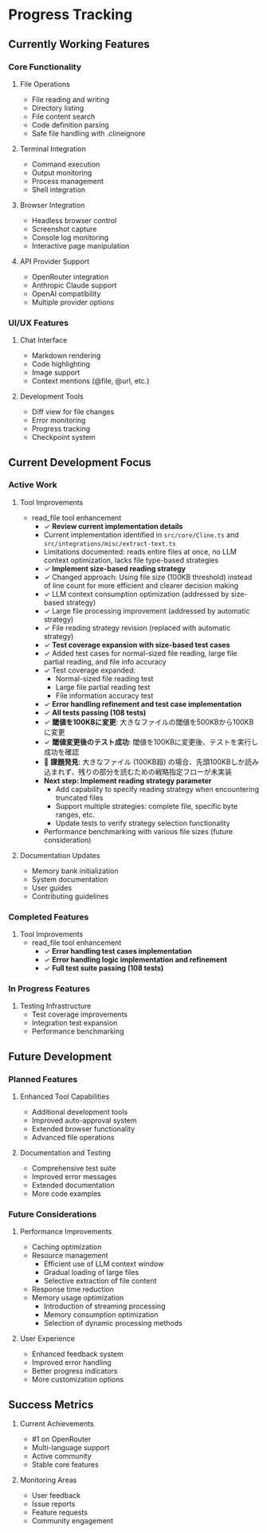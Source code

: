 # Progress Tracking

## Currently Working Features

### Core Functionality
1. File Operations
   - File reading and writing
   - Directory listing
   - File content search
   - Code definition parsing
   - Safe file handling with .clineignore

2. Terminal Integration
   - Command execution
   - Output monitoring
   - Process management
   - Shell integration

3. Browser Integration
   - Headless browser control
   - Screenshot capture
   - Console log monitoring
   - Interactive page manipulation

4. API Provider Support
   - OpenRouter integration
   - Anthropic Claude support
   - OpenAI compatibility
   - Multiple provider options

### UI/UX Features
1. Chat Interface
   - Markdown rendering
   - Code highlighting
   - Image support
   - Context mentions (@file, @url, etc.)

2. Development Tools
   - Diff view for file changes
   - Error monitoring
   - Progress tracking
   - Checkpoint system

## Current Development Focus

### Active Work
1. Tool Improvements
   - read_file tool enhancement
     - ✓ **Review current implementation details**
     - Current implementation identified in `src/core/Cline.ts` and `src/integrations/misc/extract-text.ts`
     - Limitations documented: reads entire files at once, no LLM context optimization, lacks file type-based strategies
     - ✓ **Implement size-based reading strategy**
     - ✓ Changed approach: Using file size (100KB threshold) instead of line count for more efficient and clearer decision making
     - ✓ LLM context consumption optimization (addressed by size-based strategy)
     - ✓ Large file processing improvement (addressed by automatic strategy)
     - ✓ File reading strategy revision (replaced with automatic strategy)
     - ✓ **Test coverage expansion with size-based test cases**
     - ✓ Added test cases for normal-sized file reading, large file partial reading, and file info accuracy
     - ✓ Test coverage expanded:
       - Normal-sized file reading test
       - Large file partial reading test
       - File information accuracy test
     - ✓ **Error handling refinement and test case implementation**
     - ✓ **All tests passing (108 tests)**
     - ✓ **閾値を100KBに変更**: 大きなファイルの閾値を500KBから100KBに変更
     - ✓ **閾値変更後のテスト成功**: 閾値を100KBに変更後、テストを実行し成功を確認
     - 🚧 **課題発見**: 大きなファイル (100KB超) の場合、先頭100KBしか読み込まれず、残りの部分を読むための戦略指定フローが未実装
     - **Next step: Implement reading strategy parameter**
       - Add capability to specify reading strategy when encountering truncated files
       - Support multiple strategies: complete file, specific byte ranges, etc.
       - Update tests to verify strategy selection functionality
     - Performance benchmarking with various file sizes (future consideration)

2. Documentation Updates
   - Memory bank initialization
   - System documentation
   - User guides
   - Contributing guidelines

### Completed Features
1. Tool Improvements
   - read_file tool enhancement
     - ✓ **Error handling test cases implementation**
     - ✓ **Error handling logic implementation and refinement**
     - ✓ **Full test suite passing (108 tests)**

### In Progress Features
1. Testing Infrastructure
   - Test coverage improvements
   - Integration test expansion
   - Performance benchmarking

## Future Development

### Planned Features
1. Enhanced Tool Capabilities
   - Additional development tools
   - Improved auto-approval system
   - Extended browser functionality
   - Advanced file operations

2. Documentation and Testing
   - Comprehensive test suite
   - Improved error messages
   - Extended documentation
   - More code examples

### Future Considerations
1. Performance Improvements
   - Caching optimization
   - Resource management
     - Efficient use of LLM context window
     - Gradual loading of large files
     - Selective extraction of file content
   - Response time reduction
   - Memory usage optimization
     - Introduction of streaming processing
     - Memory consumption optimization
     - Selection of dynamic processing methods

2. User Experience
   - Enhanced feedback system
   - Improved error handling
   - Better progress indicators
   - More customization options

## Success Metrics
1. Current Achievements
   - #1 on OpenRouter
   - Multi-language support
   - Active community
   - Stable core features

2. Monitoring Areas
   - User feedback
   - Issue reports
   - Feature requests
   - Community engagement
